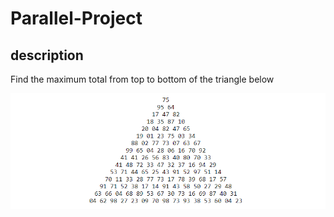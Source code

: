 # Parallel-Project
## description
Find the maximum total from top to bottom of the triangle below   

![Alt text](/Images/tr.png)
